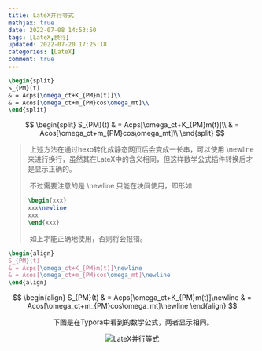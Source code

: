 ```yaml
---
title: LateX并行等式
mathjax: true
date: 2022-07-08 14:53:50
tags: [LateX,换行]
updated: 2022-07-20 17:25:18categories: [LateX]
comment: true
---
```


```latex
\begin{split}
S_{PM}(t)
& = Acps[\omega_ct+K_{PM}m(t)]\\
& = Acos[\omega_ct+m_{PM}cos\omega_mt]\\
\end{split}
```


$$
\begin{split}
S_{PM}(t)
& = Acps[\omega_ct+K_{PM}m(t)]\\
& = Acos[\omega_ct+m_{PM}cos\omega_mt]\\
\end{split}
$$

> ​	上述方法在通过hexo转化成静态网页后会变成一长串，可以使用 \newline 来进行换行，虽然其在LateX中的含义相同，但这样数学公式插件转换后才是显示正确的。
>
> ​	不过需要注意的是 \newline 只能在块间使用，即形如
>
> ```latex
> \begin{xxx}
> xxx\newline
> xxx
> \end{xxx}
> ```
>
> ​	如上才能正确地使用，否则将会报错。

```latex
\begin{align}
S_{PM}(t)
& = Acps[\omega_ct+K_{PM}m(t)]\newline
& = Acos[\omega_ct+m_{PM}cos\omega_mt]\newline
\end{align}
```


$$
\begin{align}
S_{PM}(t)
& = Acps[\omega_ct+K_{PM}m(t)]\newline
& = Acos[\omega_ct+m_{PM}cos\omega_mt]\newline
\end{align}
$$


<center><cneter/>
​	下图是在Typora中看到的数学公式，两者显示相同。

![LateX并行等式](LateX并行等式.png)